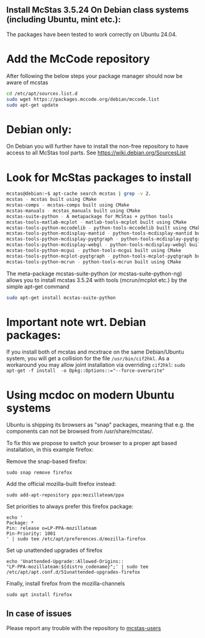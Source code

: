 ## Install McStas 3.5.24 On Debian class systems (including Ubuntu, mint etc.):
The packages have been tested to work correctly on Ubuntu 24.04.

# Add the McCode repository
After following the below steps your package manager should now be aware of mcstas
```bash
cd /etc/apt/sources.list.d
sudo wget https://packages.mccode.org/debian/mccode.list
sudo apt-get update
```

# Debian only:
On Debian you will further have to install the non-free repository to have access to all McStas tool parts. See https://wiki.debian.org/SourcesList

# Look for McStas packages to install
```bash
mcstas@debian:~$ apt-cache search mcstas | grep -v 2.
mcstas - mcstas built using CMake
mcstas-comps - mcstas-comps built using CMake
mcstas-manuals - mcstas_manuals built using CMake
mcstas-suite-python - A metapackage for McStas + python tools
mcstas-tools-matlab-mcplot - matlab-tools-mcplot built using CMake
mcstas-tools-python-mccodelib - python-tools-mccodelib built using CMake
mcstas-tools-python-mcdisplay-mantid - python-tools-mcdisplay-mantid built using CMake
mcstas-tools-python-mcdisplay-pyqtgraph - python-tools-mcdisplay-pyqtgraph built using CMake
mcstas-tools-python-mcdisplay-webgl - python-tools-mcdisplay-webgl built using CMake
mcstas-tools-python-mcgui - python-tools-mcgui built using CMake
mcstas-tools-python-mcplot-pyqtgraph - python-tools-mcplot-pyqtgraph built using CMake
mcstas-tools-python-mcrun - python-tools-mcrun built using CMake
```
The meta-package mcstas-suite-python (or mcstas-suite-python-ng)
allows you to install mcstas 3.5.24 with tools (mcrun/mcplot etc.) by
the simple apt-get command
```bash
sudo apt-get install mcstas-suite-python
```

# Important note wrt. Debian packages:
If you install both of mcstas and mcxtrace on the same Debian/Ubuntu system, you will get a collision for the file `/usr/bin/cif2hkl`. As a workaround you may allow joint installation via overriding `cif2hkl`:
  `sudo apt-get -f install  -o Dpkg::Options::="--force-overwrite"`

# Using mcdoc on modern Ubuntu systems
Ubuntu is shipping its browsers as "snap" packages, meaning that
e.g. the components can not be browsed from /usr/share/mcstas/.

To fix this we propose to switch your browser to a proper apt based
installation, in this example firefox:

Remove the snap-based firefox:
```
sudo snap remove firefox
```
Add the official mozilla-built firefox instead:
```
sudo add-apt-repository ppa:mozillateam/ppa
```
Set priorities to always prefer this firefox package:
```
echo '
Package: *
Pin: release o=LP-PPA-mozillateam
Pin-Priority: 1001
' | sudo tee /etc/apt/preferences.d/mozilla-firefox
```
Set up unattended upgrades of firefox
```
echo 'Unattended-Upgrade::Allowed-Origins::
"LP-PPA-mozillateam:${distro_codename}";' | sudo tee
/etc/apt/apt.conf.d/51unattended-upgrades-firefox
```
Finally, install firefox from the mozilla-channels
```
sudo apt install firefox
```

## In case of issues
Please report any trouble with the repository to [mcstas-users](mailto:mcstas-users@mcstas.org)


